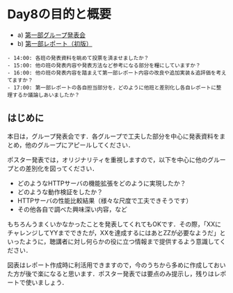 # Day8の目的と概要

- a) [第一部グループ発表会](./grouppresentation "第一部グループ発表会")
- b) [第一部レポート（初版）](../../report/report "第一部レポート（初版）")

```{admonition} 本日の進捗確認チェックリスト
- 14:00: 各班の発表資料を眺めて投票を済ませましたか？
- 15:00: 他の班の発表内容や発表方法など参考になる部分を糧にしていますか？
- 16:00: 他の班の発表内容を踏まえて第一部レポート内容の改良や追加実装＆追評価を考えてますか？
- 17:00: 第一部レポートの各自担当部分を，どのように他班と差別化し各自レポートに整理するか議論しあいましたか？
```

## はじめに

本日は，グループ発表会です．各グループで工夫した部分を中心に発表資料をまとめ，他のグループにアピールしてください．

ポスター発表では，オリジナリティを重視しますので，以下を中心に他のグループとの差別化を図ってください．

- どのようなHTTPサーバの機能拡張をどのように実現したか？
- どのような動作検証をしたか？
- HTTPサーバの性能比較結果（様々な尺度で工夫できそうです）
- その他各自で調べた興味深い内容，など

もちろんうまくいかなかったことを発表してくれてもOKです．その際，「XXにチャレンジしてYYまでできたが，XXを達成するにはあとZZが必要なようだ」といったように，聴講者に対し何らかの役に立つ情報まで提供するよう意識してください．

図表はレポート作成時に利活用できますので，今のうちから多めに作成しておいた方が後で楽になると思います．ポスター発表では要点のみ提示し，残りはレポートで使いましょう．
